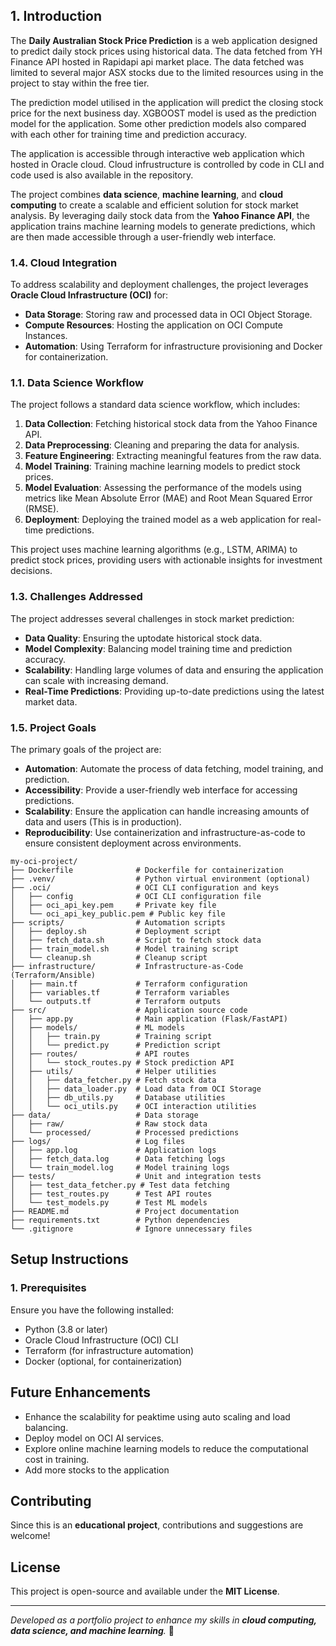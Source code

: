 ## **1. Introduction**

The **Daily Australian Stock Price Prediction** is a web application designed to predict daily stock prices using historical data. The data fetched from YH Finance API hosted in Rapidapi api market place. The data fetched was limited to several major ASX stocks due to the limited resources using in the project to stay within the free tier. 

The prediction model utilised in the application will predict the closing stock price for the next business day. XGBOOST model is used as the prediction model for the application. Some other prediction models also compared with each other for training time and prediction accuracy.

The application is accessible through interactive web application which hosted in Oracle cloud. Cloud infrustructure is controlled by code in CLI and code used is also available in the repository.

The project combines **data science**, **machine learning**, and **cloud computing** to create a scalable and efficient solution for stock market analysis. By leveraging daily stock data from the **Yahoo Finance API**, the application trains machine learning models to generate predictions, which are then made accessible through a user-friendly web interface.

### **1.4. Cloud Integration**
To address scalability and deployment challenges, the project leverages **Oracle Cloud Infrastructure (OCI)** for:
- **Data Storage**: Storing raw and processed data in OCI Object Storage.
- **Compute Resources**: Hosting the application on OCI Compute Instances.
- **Automation**: Using Terraform for infrastructure provisioning and Docker for containerization.

### **1.1. Data Science Workflow**
The project follows a standard data science workflow, which includes:
1. **Data Collection**: Fetching historical stock data from the Yahoo Finance API.
2. **Data Preprocessing**: Cleaning and preparing the data for analysis.
3. **Feature Engineering**: Extracting meaningful features from the raw data.
4. **Model Training**: Training machine learning models to predict stock prices.
5. **Model Evaluation**: Assessing the performance of the models using metrics like Mean Absolute Error (MAE) and Root Mean Squared Error (RMSE).
6. **Deployment**: Deploying the trained model as a web application for real-time predictions.


This project uses machine learning algorithms (e.g., LSTM, ARIMA) to predict stock prices, providing users with actionable insights for investment decisions.

### **1.3. Challenges Addressed**
The project addresses several challenges in stock market prediction:
- **Data Quality**: Ensuring the uptodate historical stock data.
- **Model Complexity**: Balancing model training time and prediction accuracy.
- **Scalability**: Handling large volumes of data and ensuring the application can scale with increasing demand.
- **Real-Time Predictions**: Providing up-to-date predictions using the latest market data.


### **1.5. Project Goals**
The primary goals of the project are:
- **Automation**: Automate the process of data fetching, model training, and prediction.
- **Accessibility**: Provide a user-friendly web interface for accessing predictions.
- **Scalability**: Ensure the application can handle increasing amounts of data and users (This is in production).
- **Reproducibility**: Use containerization and infrastructure-as-code to ensure consistent deployment across environments.

```
my-oci-project/
├── Dockerfile              # Dockerfile for containerization
├── .venv/                  # Python virtual environment (optional)
├── .oci/                   # OCI CLI configuration and keys
│   ├── config              # OCI CLI configuration file
│   ├── oci_api_key.pem     # Private key file
│   └── oci_api_key_public.pem # Public key file
├── scripts/                # Automation scripts
│   ├── deploy.sh           # Deployment script
│   ├── fetch_data.sh       # Script to fetch stock data
│   ├── train_model.sh      # Model training script
│   └── cleanup.sh          # Cleanup script
├── infrastructure/         # Infrastructure-as-Code (Terraform/Ansible)
│   ├── main.tf             # Terraform configuration
│   ├── variables.tf        # Terraform variables
│   └── outputs.tf          # Terraform outputs
├── src/                    # Application source code
│   ├── app.py              # Main application (Flask/FastAPI)
│   ├── models/             # ML models
│   │   ├── train.py        # Training script
│   │   └── predict.py      # Prediction script
│   ├── routes/             # API routes
│   │   └── stock_routes.py # Stock prediction API
│   ├── utils/              # Helper utilities
│   │   ├── data_fetcher.py # Fetch stock data
│   │   ├── data_loader.py  # Load data from OCI Storage
│   │   ├── db_utils.py     # Database utilities
│   │   └── oci_utils.py    # OCI interaction utilities
├── data/                   # Data storage
│   ├── raw/                # Raw stock data
│   └── processed/          # Processed predictions
├── logs/                   # Log files
│   ├── app.log             # Application logs
│   ├── fetch_data.log      # Data fetching logs
│   └── train_model.log     # Model training logs
├── tests/                  # Unit and integration tests
│   ├── test_data_fetcher.py # Test data fetching
│   ├── test_routes.py      # Test API routes
│   └── test_models.py      # Test ML models
├── README.md               # Project documentation
├── requirements.txt        # Python dependencies
└── .gitignore              # Ignore unnecessary files
```

## **Setup Instructions**

### **1. Prerequisites**
Ensure you have the following installed:
- Python (3.8 or later)
- Oracle Cloud Infrastructure (OCI) CLI
- Terraform (for infrastructure automation)
- Docker (optional, for containerization)


## **Future Enhancements**
- Enhance the scalability for peaktime using auto scaling and load balancing. 
- Deploy model on OCI AI services.
- Explore online machine learning models to reduce the computational cost in training.
- Add more stocks to the application

## **Contributing**
Since this is an **educational project**, contributions and suggestions are welcome!

## **License**
This project is open-source and available under the **MIT License**.

---
_Developed as a portfolio project to enhance my skills in **cloud computing, data science, and machine learning**._ 🚀

